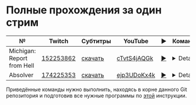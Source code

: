 # Полные прохождения за один стрим

| № | Twitch | Субтитры | YouTube | ▶ | Команда |
| --- | --- | --- | --- | --- | --- |
| Michigan: Report from Hell | [152253862](https://www.twitch.tv/videos/152253862) | [скачать](../chats/v152253862.ass) | [cTvtS4jAQGk](https://www.youtube.com/watch?v=cTvtS4jAQGk) | [▶](../src/player.html?v=cTvtS4jAQGk&s=152253862) | <details>`mpv --sub-file chats/v152253862.ass ytdl://cTvtS4jAQGk`</details> |
| Absolver | [174225353](https://www.twitch.tv/videos/174225353) | [скачать](../chats/v174225353.ass) | [ejp3UDoKx4k](https://www.youtube.com/watch?v=ejp3UDoKx4k) | [▶](../src/player.html?v=ejp3UDoKx4k&s=174225353) | <details>`mpv --sub-file chats/v174225353.ass ytdl://ejp3UDoKx4k`</details> |

Приведённые команды нужно выполнить, находясь в корне данного Git репозитория и подготовив все нужные программы по [этой](/tutorials/watch-online.md) инструкции.


